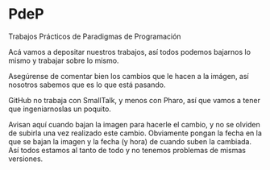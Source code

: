 PdeP
======

Trabajos Prácticos de Paradigmas de Programación

Acá vamos a depositar nuestros trabajos, así todos podemos bajarnos lo mismo y trabajar sobre lo mismo.

Asegúrense de comentar bien los cambios que le hacen a la imágen, así nosotros sabemos que es lo que está pasando.

GitHub no trabaja con SmallTalk, y menos con Pharo, así que vamos a tener que ingeniarnoslas un poquito.

Avisan aquí cuando bajan la imagen para hacerle el cambio, y no se olviden de subirla una vez realizado este cambio.
Obviamente pongan la fecha en la que se bajan la imagen y la fecha (y hora) de cuando suben la cambiada. Así todos
estamos al tanto de todo y no tenemos problemas de mismas versiones.